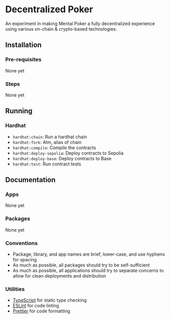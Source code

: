 # Decentralized Poker

An experiment in making Mental Poker a fully decentralized experience using various on-chain & crypto-based technologies.

## Installation

### Pre-requisites

None yet

### Steps

None yet

## Running

### Hardhat

-   `hardhat:chain`: Run a hardhat chain
-   `hardhat:fork`: Atm, alias of chain
-   `hardhat:compile`: Compile the contracts
-   `hardhat:deploy-sepolia`: Deploy contracts to Sepolia
-   `hardhat:deploy-base`: Deploy contracts to Base
-   `hardhat:test`: Run contract tests

## Documentation

### Apps

None yet

### Packages

None yet

### Conventions

-   Package, library, and app names are brief, lower-case, and use hyphens for spacing
-   As much as possible, all packages should try to be self-sufficient
-   As much as possible, all applications should try to separate concerns to allow for clean deployments and distribution

### Utilities

-   [TypeScript](https://www.typescriptlang.org/) for static type checking
-   [ESLint](https://eslint.org/) for code linting
-   [Prettier](https://prettier.io) for code formatting
